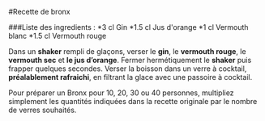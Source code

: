 #Recette de bronx 

###Liste des ingredients :
*3 cl Gin
*1.5 cl Jus d'orange
*1 cl  Vermouth blanc
*1.5 cl Vermouth rouge

Dans un **shaker** rempli de glaçons, verser le **gin**, le **vermouth rouge**, le **vermouth sec** et **le jus d’orange**. Fermer hermétiquement le **shaker** puis frapper quelques secondes. Verser la boisson dans un verre à cocktail, **préalablement rafraichi**, en filtrant la glace avec une passoire à cocktail.

Pour préparer un Bronx pour 10, 20, 30 ou 40 personnes, multipliez simplement les quantités indiquées dans la recette originale par le nombre de verres souhaités.
